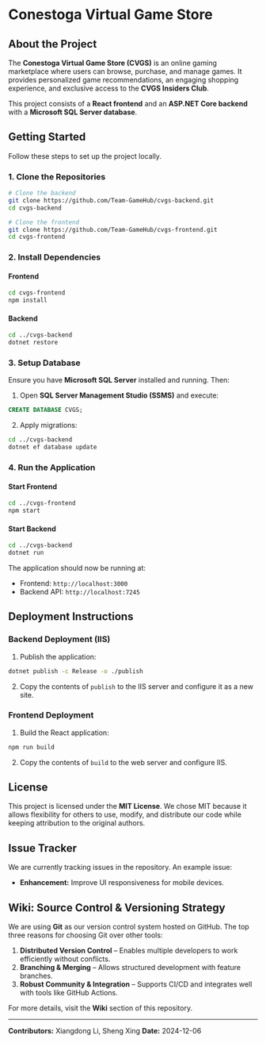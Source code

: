 # Conestoga Virtual Game Store

## About the Project

The **Conestoga Virtual Game Store (CVGS)** is an online gaming marketplace where users can browse, purchase, and manage games. It provides personalized game recommendations, an engaging shopping experience, and exclusive access to the **CVGS Insiders Club**.

This project consists of a **React frontend** and an **ASP.NET Core backend** with a **Microsoft SQL Server database**.

## Getting Started

Follow these steps to set up the project locally.

### 1. Clone the Repositories

```sh
# Clone the backend
git clone https://github.com/Team-GameHub/cvgs-backend.git
cd cvgs-backend

# Clone the frontend
git clone https://github.com/Team-GameHub/cvgs-frontend.git
cd cvgs-frontend
```

### 2. Install Dependencies

#### Frontend

```sh
cd cvgs-frontend
npm install
```

#### Backend

```sh
cd ../cvgs-backend
dotnet restore
```

### 3. Setup Database

Ensure you have **Microsoft SQL Server** installed and running. Then:

1. Open **SQL Server Management Studio (SSMS)** and execute:

```sql
CREATE DATABASE CVGS;
```

2. Apply migrations:

```sh
cd ../cvgs-backend
dotnet ef database update
```

### 4. Run the Application

#### Start Frontend

```sh
cd ../cvgs-frontend
npm start
```

#### Start Backend

```sh
cd ../cvgs-backend
dotnet run
```

The application should now be running at:

- Frontend: `http://localhost:3000`
- Backend API: `http://localhost:7245`

## Deployment Instructions

### Backend Deployment (IIS)

1. Publish the application:

```sh
dotnet publish -c Release -o ./publish
```

2. Copy the contents of `publish` to the IIS server and configure it as a new site.

### Frontend Deployment

1. Build the React application:

```sh
npm run build
```

2. Copy the contents of `build` to the web server and configure IIS.

## License

This project is licensed under the **MIT License**. We chose MIT because it allows flexibility for others to use, modify, and distribute our code while keeping attribution to the original authors.

## Issue Tracker

We are currently tracking issues in the repository. An example issue:

- **Enhancement:** Improve UI responsiveness for mobile devices.

## Wiki: Source Control & Versioning Strategy

We are using **Git** as our version control system hosted on GitHub. The top three reasons for choosing Git over other tools:

1. **Distributed Version Control** – Enables multiple developers to work efficiently without conflicts.
2. **Branching & Merging** – Allows structured development with feature branches.
3. **Robust Community & Integration** – Supports CI/CD and integrates well with tools like GitHub Actions.

For more details, visit the **Wiki** section of this repository.

---

**Contributors:** Xiangdong Li, Sheng Xing
**Date:** 2024-12-06
